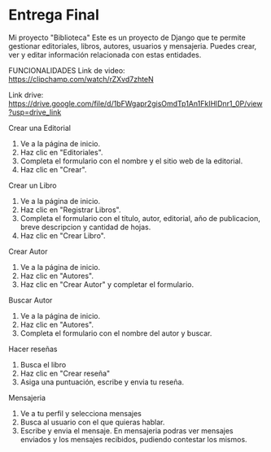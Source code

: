 # Entrega Final
Mi proyecto "Biblioteca"
Este es un proyecto de Django que te permite gestionar editoriales, libros, autores, usuarios y mensajeria.
Puedes crear, ver y editar información relacionada con estas entidades.

FUNCIONALIDADES
Link de video: https://clipchamp.com/watch/rZXvd7zhteN

Link drive: https://drive.google.com/file/d/1bFWgapr2gisOmdTp1An1FkIHlDnr1_0P/view?usp=drive_link

Crear una Editorial
1. Ve a la página de inicio.
2. Haz clic en "Editoriales".
3. Completa el formulario con el nombre y el sitio web de la editorial.
4. Haz clic en "Crear".

Crear un Libro
1. Ve a la página de inicio.
2. Haz clic en "Registrar Libros".
3. Completa el formulario con el título, autor, editorial, año de publicacion, breve descripcion y cantidad de hojas.
4. Haz clic en "Crear Libro".

Crear Autor
1. Ve a la página de inicio.
2. Haz clic en "Autores".
3. Haz clic en "Crear Autor" y completar el formulario.

Buscar Autor
1. Ve a la página de inicio.
2. Haz clic en "Autores".
3. Completa el formulario con el nombre del autor y buscar.

Hacer reseñas
1. Busca el libro
2. Haz clic en "Crear reseña"
3. Asiga una puntuación, escribe y envia tu reseña.

Mensajeria
1. Ve a tu perfil y selecciona mensajes
2. Busca al usuario con el que quieras hablar.
3. Escribe y envia el mensaje.
En mensajeria podras ver mensajes enviados y los mensajes recibidos, pudiendo contestar los mismos.
